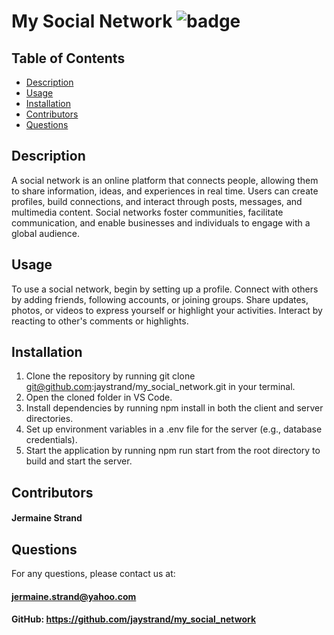 # My Social Network ![badge](https://img.shields.io/badge/license-MIT-blue)

## Table of Contents
- [Description](#description)
- [Usage](#usage)
- [Installation](#installation)
- [Contributors](#contributors)
- [Questions](#questions)

## Description

A social network is an online platform that connects people, allowing them to share information, ideas, and experiences in real time. Users can create profiles, build connections, and interact through posts, messages, and multimedia content. Social networks foster communities, facilitate communication, and enable businesses and individuals to engage with a global audience.

## Usage
To use a social network, begin by setting up a profile. Connect with others by adding friends, following accounts, or joining groups. Share updates, photos, or videos to express yourself or highlight your activities. Interact by reacting to other's comments or highlights. 

## Installation
1. Clone the repository by running git clone git@github.com:jaystrand/my_social_network.git in your terminal.
2. Open the cloned folder in VS Code.
3. Install dependencies by running npm install in both the client and server directories.
4. Set up environment variables in a .env file for the server (e.g., database credentials).
5. Start the application by running npm run start from the root directory to build and start the server.

## Contributors
#### Jermaine Strand

## Questions
For any questions, please contact us at: 

#### jermaine.strand@yahoo.com


#### GitHub: https://github.com/jaystrand/my_social_network